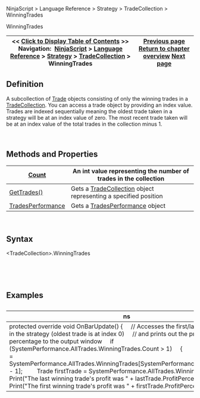 ﻿


NinjaScript \> Language Reference \> Strategy \> TradeCollection \> WinningTrades






















WinningTrades







| \<\< [Click to Display Table of Contents](winningtrades.md) \>\> **Navigation:**     [NinjaScript](ninjascript.md) \> [Language Reference](language_reference_wip.md) \> [Strategy](strategy.md) \> [TradeCollection](tradecollection.md) \> WinningTrades | [Previous page](tradesperday.md) [Return to chapter overview](tradecollection.md) [Next page](tradesperformancevalues.md) |
| --- | --- |











## Definition


A subcollection of [Trade](trade.md) objects consisting of only the winning trades in a [TradeCollection](tradecollection.md). You can access a trade object by providing an index value. Trades are indexed sequentially meaning the oldest trade taken in a strategy will be at an index value of zero. The most recent trade taken will be at an index value of the total trades in the collection minus 1\.


 


## Methods and Properties




| [Count](tradecollection_tradescount.md) | An int value representing the number of trades in the collection |
| --- | --- |
| [GetTrades()](gettrades.md) | Gets a [TradeCollection](tradecollection.md) object representing a specified position |
| [TradesPerformance](tradesperformance.md) | Gets a [TradesPerformance](tradesperformance.md) object |



 


## Syntax
\<TradeCollection\>.WinningTrades


 


 


## Examples


## 




| ns |
| --- |
| protected override void OnBarUpdate() {      // Accesses the first/last winning trade in the strategy (oldest trade is at index 0\)      // and prints out the profit as a percentage to the output window      if (SystemPerformance.AllTrades.WinningTrades.Count \> 1)      {          Trade lastTrade \= SystemPerformance.AllTrades.WinningTrades\[SystemPerformance.AllTrades.Count \- 1];          Trade firstTrade \= SystemPerformance.AllTrades.WinningTrades\[0];            Print("The last winning trade's profit was " \+ lastTrade.ProfitPercent);          Print("The first winning trade's profit was " \+ firstTrade.ProfitPercent);      } } |









